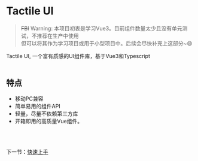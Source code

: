 # Tactile UI
> ~~FBI~~ Warning: 本项目初衷是学习Vue3。目前组件数量太少且没有单元测试，不推荐在生产中使用   
> 但可以将其作为学习项目或用于小型项目中。后续会尽快补充上这部分~😄

Tactile UI, 一个富有质感的UI组件库，基于Vue3和Typescript
<br>
<br>

## 特点
- 移动PC兼容
- 简单易用的组件API
- 轻量，尽量不依赖第三方库
- 开箱即用的高质量Vue组件。
<br>
<br>

下一节：[快速上手](#/doc/get-started)

